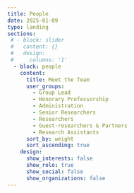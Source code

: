 ```yaml
---
title: People
date: 2025-01-09
type: landing
sections:
 # - block: slider
 #   content: {}
 #   design:
 #     columns: '1'
  - block: people
    content:
      title: Meet the Team
      user_groups:
        - Group Lead
        - Honorary Professorship
        - Administration
        - Senior Researchers
        - Researchers
        - Guest-researchers & Partners
        - Research Assistants
      sort_by: weight
      sort_ascending: true
    design:
      show_interests: false
      show_role: true
      show_social: false
      show_organizations: false
---
```

